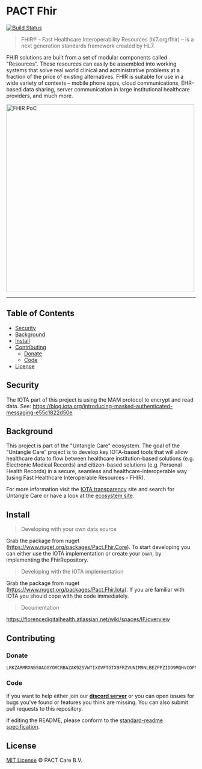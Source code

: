 ﻿# PACT Fhir
[![Build Status](https://florencechat.visualstudio.com/PACT%20Fhir/_apis/build/status/PACTCare.Pact.Fhir?branchName=master)](https://florencechat.visualstudio.com/PACT%20Fhir/_build/latest?definitionId=14&branchName=master)


> FHIR® – Fast Healthcare Interoperability Resources (hl7.org/fhir) – is a next generation standards framework created by HL7.

FHIR solutions are built from a set of modular components called "Resources". These resources can easily be assembled into working systems that solve real world clinical and administrative problems at a fraction of the price of existing alternatives. FHIR is suitable for use in a wide variety of contexts – mobile phone apps, cloud communications, EHR-based data sharing, server communication in large institutional healthcare providers, and much more.

<a href="https://www.youtube.com/watch?v=BXnkzEUQsTY&t="><img src="https://i.imgur.com/s2ced6T.png" width="500px" alt="FHIR PoC"></a>

---

## Table of Contents

- [Security](#security)
- [Background](#background)
- [Install](#install)
- [Contributing](#contributing)
  - [Donate](#donate)
  - [Code](#code)
- [License](#license)

## Security

The IOTA part of this project is using the MAM protocol to encrypt and read data. 
See: https://blog.iota.org/introducing-masked-authenticated-messaging-e55c1822d50e

## Background

This project is part of the "Untangle Care" ecosystem. The goal of the “Untangle Care” project is to develop key IOTA-based tools that will allow healthcare data to flow between healthcare institution-based solutions (e.g. Electronic Medical Records) and citizen-based solutions (e.g. Personal Health Records) in a secure, seamless and healthcare-interoperable way (using Fast Healthcare Interoperable Resources - FHIR).

For more information visit the [IOTA transparency](https://transparency.iota.org/) site and search for Untangle Care or have a look at the [ecosystem site](https://ecosystem.iota.org/projects/untangle-care).


## Install

> Developing with your own data source

Grab the package from nuget (https://www.nuget.org/packages/Pact.Fhir.Core). To start developing you can either use the IOTA implementation or create your own, by implementing the FhirRepository.


> Developing with the IOTA implementation

Grab the package from nuget (https://www.nuget.org/packages/Pact.Fhir.Iota). If you are familiar with IOTA you should cope with the code immediately.

> Documentation

https://florencedigitalhealth.atlassian.net/wiki/spaces/IF/overview

## Contributing

### Donate
```
LRKZARMRXNBSUAOGYOMCRBAZAK9ZSVWTIXOVFTGTX9FRZVUNIM9NLBEZPPZIDD9MQHVCOFNELKGVCIYVWQGRWYZU9X
```

### Code
If you want to help either join our **[discord server](https://discord.gg/VMj7PFN)** or you can open issues for bugs you've found or features you think are missing. You can also submit pull requests to this repository.

If editing the README, please conform to the [standard-readme specification](https://github.com/RichardLitt/standard-readme).

## License

[MIT License](https://github.com/PACTCare/Pact.Fhir/blob/master/LICENSE) © PACT Care B.V.
